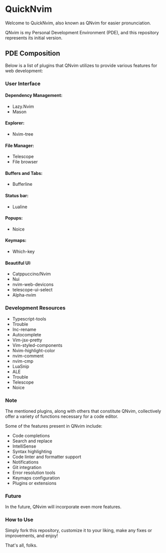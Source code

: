 # QuickNvim

Welcome to QuickNvim, also known as QNvim for easier pronunciation.

QNvim is my Personal Development Environment (PDE), and this repository represents its initial version.

## PDE Composition

Below is a list of plugins that QNvim utilizes to provide various features for web development:

### User Interface

#### Dependency Management:
- Lazy.Nvim
- Mason

#### Explorer:
- Nvim-tree

#### File Manager:
- Telescope
- File browser

#### Buffers and Tabs:
- Bufferline

#### Status bar:
- Lualine

#### Popups:
- Noice

#### Keymaps:
- Which-key

#### Beautiful UI:
- Catppuccino/Nvim
- Nui
- nvim-web-devicons
- telescope-ui-select
- Alpha-nvim

### Development Resources

- Typescript-tools
- Trouble
- Inc-rename
- Autocomplete
- Vim-jsx-pretty
- Vim-styled-components
- Nvim-highlight-color
- nvim-comment
- nvim-cmp
- LuaSnip
- ALE
- Trouble
- Telescope
- Noice

### Note

The mentioned plugins, along with others that constitute QNvim, collectively offer a variety of functions necessary for a code editor.

Some of the features present in QNvim include:
- Code completions
- Search and replace
- IntelliSense
- Syntax highlighting
- Code linter and formatter support
- Notifications
- Git integration
- Error resolution tools
- Keymaps configuration
- Plugins or extensions

### Future

In the future, QNvim will incorporate even more features.

### How to Use

Simply fork this repository, customize it to your liking, make any fixes or improvements, and enjoy!

That's all, folks.

